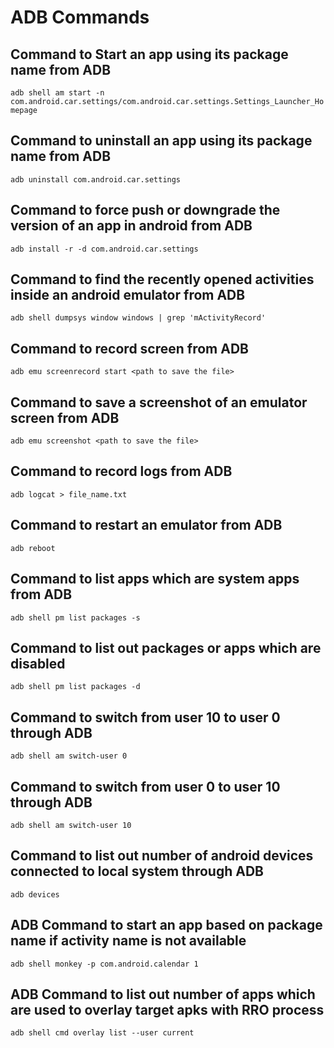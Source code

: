 # ADB Commands

## Command to Start an app using its package name from ADB
`adb shell am start -n com.android.car.settings/com.android.car.settings.Settings_Launcher_Homepage`

## Command to uninstall an app using its package name from ADB 
`adb uninstall com.android.car.settings`

## Command to force push or downgrade the version of an app in android from ADB
`adb install -r -d com.android.car.settings`

## Command to find the recently opened activities inside an android emulator from ADB
`adb shell dumpsys window windows | grep 'mActivityRecord'`

## Command to record screen from ADB
`adb emu screenrecord start <path to save the file>`

## Command to save a screenshot of an emulator screen from ADB
`adb emu screenshot <path to save the file>`

## Command to record logs from ADB
`adb logcat > file_name.txt`

## Command to restart an emulator from ADB
`adb reboot`

## Command to list apps which are system apps from ADB
`adb shell pm list packages -s`

## Command to list out packages or apps which are disabled
`adb shell pm list packages -d`

## Command to switch from user 10 to user 0 through ADB
`adb shell am switch-user 0`

## Command to switch from user 0 to user 10 through ADB
`adb shell am switch-user 10`

## Command to list out number of android devices connected to local system through ADB
`adb devices`

## ADB Command to start an app based on package name if activity name is not available
`adb shell monkey -p com.android.calendar 1`

## ADB Command to list out number of apps which are used to overlay target apks with RRO process
`adb shell cmd overlay list --user current`





































